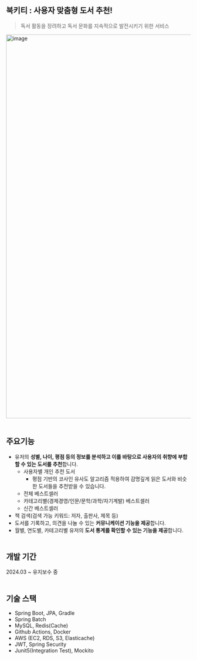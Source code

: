 ## 북키티 : 사용자 맞춤형 도서 추천! 
> 독서 활동을 장려하고 독서 문화를 지속적으로 발전시키기 위한 서비스

<img width="1044" alt="image" src="https://github.com/user-attachments/assets/97b1c0c0-f2cc-4b59-abc0-5c2404b2eee1">
<br><br>

## 주요기능
- 유저의 **성별, 나이, 평점 등의 정보를 분석하고 이를 바탕으로 사용자의 취향에 부합할 수 있는 도서를 추천**합니다. 
  - 사용자별 개인 추천 도서
      - 평점 기반의 코사인 유사도 알고리즘 적용하여 감명깊게 읽은 도서와 비슷한 도서들을 추천받을 수 있습니다.
  - 전체 베스트셀러
  - 카테고리별(경제경영/인문/문학/과학/자기계발) 베스트셀러
  - 신간 베스트셀러 
- 책 검색(검색 가능 키워드: 저자, 출판사, 제목 등)
- 도서를 기록하고, 의견을 나눌 수 있는 **커뮤니케이션 기능을 제공**합니다. 
- 월별, 연도별, 카테고리별 유저의 **도서 통계를 확인할 수 있는 기능을 제공**합니다. 
<br><br>
## 개발 기간 
2024.03 ~ 유지보수 중 
<br><br>
##  기술 스택 
- Spring Boot, JPA, Gradle
- Spring Batch  
- MySQL, Redis(Cache)
- Github Actions, Docker
- AWS (EC2, RDS, S3, Elasticache) 
- JWT, Spring Security
- Junit5(Integration Test), Mockito 
<br><br>




